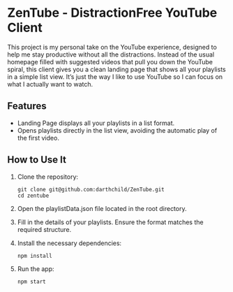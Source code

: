 # ZenTube - DistractionFree YouTube Client

This project is my personal take on the YouTube experience, designed to help me stay productive without all the distractions. Instead of the usual homepage filled with suggested videos that pull you down the YouTube spiral, this client gives you a clean landing page that shows all your playlists in a simple list view. It’s just the way I like to use YouTube so I can focus on what I actually want to watch.

## Features
- Landing Page displays all your playlists in a list format.
- Opens playlists directly in the list view, avoiding the automatic play of the first video.

## How to Use It
1. Clone the repository:
   ```
   git clone git@github.com:darthchild/ZenTube.git
   cd zentube
   ```

2. Open the playlistData.json file located in the root directory.

3. Fill in the details of your playlists. Ensure the format matches the required structure.

4. Install the necessary dependencies:

    ```
    npm install
    ```

5. Run the app:
    ```
    npm start
    ```
